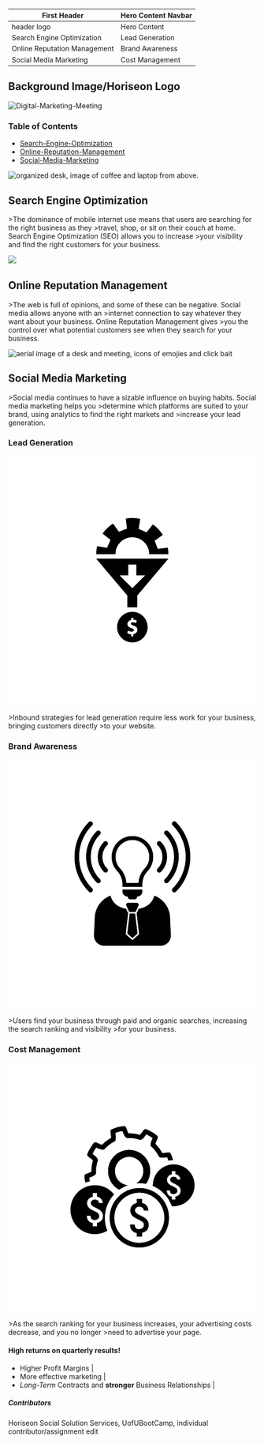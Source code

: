 | First Header | Hero Content Navbar |
| ------------ | ------------------- |
| header logo  | Hero Content |
|Search Engine Optimization| Lead Generation |
|Online Reputation Management| Brand Awareness |
|Social Media Marketing| Cost Management |

## Background Image/Horiseon Logo
![Digital-Marketing-Meeting](digital-marketing-meeting.jpg)
### Table of Contents
* [Search-Engine-Optimization](#search-engine-optimization)
* [Online-Reputation-Management](#online-reputation-management)
* [Social-Media-Marketing](#social-media-marketing)

<img src="search-engine-optimization.jpg" alt="organized desk, image of coffee and laptop from above."
                class="float-left" />
            <h2>Search Engine Optimization</h2>
            <p>
                >The dominance of mobile internet use means that users are searching for the right business as they
                >travel, shop, or sit on their couch at home. Search Engine Optimization (SEO) allows you to increase
                >your visibility and find the right customers for your business.
            </p>
        </div>
        <!--Toggle Navigation to Online Reputation Management-->
        <div id="online-reputation-management" alt="image of chart displayed on laptop" class="online-reputation-management">
            <img src="online-reputation-management.jpg" class="float-right" />
            <h2>Online Reputation Management</h2>
            <p>
                >The web is full of opinions, and some of these can be negative. Social media allows anyone with an
                >internet connection to say whatever they want about your business. Online Reputation Management gives
                >you the control over what potential customers see when they search for your business.
            </p>
        </div>
        <!--Toggle Navigation to Social Media Marketing-->
        <div id="social-media-marketing" class="social-media-marketing">
            <img src="social-media-marketing.jpg" alt="aerial image of a desk and meeting, icons of emojies and click bait" class="float-left" />
            <h2>Social Media Marketing</h2>
            <p>
                >Social media continues to have a sizable influence on buying habits. Social media marketing helps you
                >determine which platforms are suited to your brand, using analytics to find the right markets and
                >increase your lead generation.
            </p>
        </div>
    </div>
    <div class="benefits">
        <div class="benefit-lead">
            <h3>Lead Generation</h3>
            <img src="lead-generation.png" alt="b&w icon of profit generation"></img>
            <p>
                >Inbound strategies for lead generation require less work for your business, bringing customers directly
                >to your website.
            </p>
        </div>
        <div class="benefit-brand">
            <h3>Brand Awareness</h3>
            <img src="brand-awareness.png" alt="b&w icon of a lightbulb implying awareness/accessibility"></img>
            <p>
                >Users find your business through paid and organic searches, increasing the search ranking and visibility
                >for your business.
            </p>
        </div>
        <div class="benefit-cost">
            <h3>Cost Management</h3>
            <img src="cost-management.png" alt="b&w icon of american currency"></img>
            <p>
                >As the search ranking for your business increases, your advertising costs decrease, and you no longer
                >need to advertise your page.
            </p>
        </div>
    </div>
    </section>
#### High returns on quarterly results!

* Higher Profit Margins |
* More effective marketing |
* *Long-Term* Contracts and **stronger** Business Relationships |

##### Contributors
Horiseon Social Solution Services, UofUBootCamp, individual contributor/assignment edit